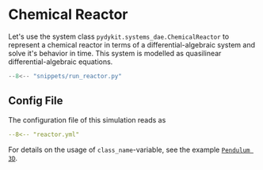 # Chemical Reactor

Let's use the system class `pydykit.systems_dae.ChemicalReactor`
to represent a chemical reactor in terms of a differential-algebraic system and solve it's behavior in time.
This system is modelled as quasilinear differential-algebraic equations.
<!-- TODO: insert link -->

```python exec="true" source="tabbed-right"
--8<-- "snippets/run_reactor.py"
```

## Config File

The configuration file of this simulation reads as

```yaml
--8<-- "reactor.yml"
```

For details on the usage of `class_name`-variable, see the example [`Pendulum 3D`](./pendulum_3d.md).
